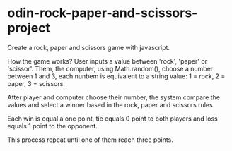 # odin-rock-paper-and-scissors-project
Create a rock, paper and scissors game with javascript.


How the game works? User inputs a value between 'rock', 'paper' or 'scissor'.
Them, the computer, using Math.random(), choose a number between 1 and 3, each nunbem is equivalent to a string value: 1 = rock, 2 = paper, 3 = scissors.  

After player and computer choose their number, the system compare the values and select a winner based in the rock, paper and scissors rules.

Each win is equal a one point, tie equals 0 point to both players and loss equals 1 point to the opponent.

This process repeat until one of them reach three points. 
